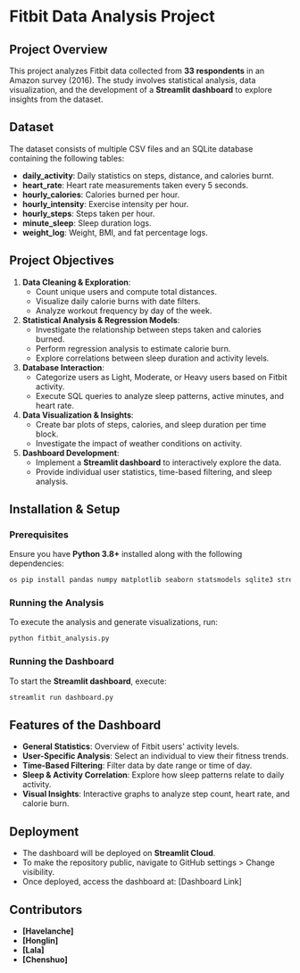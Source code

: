 # Fitbit Data Analysis Project

## Project Overview
This project analyzes Fitbit data collected from **33 respondents** in an Amazon survey (2016). The study involves statistical analysis, data visualization, and the development of a **Streamlit dashboard** to explore insights from the dataset.

## Dataset
The dataset consists of multiple CSV files and an SQLite database containing the following tables:
- **daily_activity**: Daily statistics on steps, distance, and calories burnt.
- **heart_rate**: Heart rate measurements taken every 5 seconds.
- **hourly_calories**: Calories burned per hour.
- **hourly_intensity**: Exercise intensity per hour.
- **hourly_steps**: Steps taken per hour.
- **minute_sleep**: Sleep duration logs.
- **weight_log**: Weight, BMI, and fat percentage logs.

## Project Objectives
1. **Data Cleaning & Exploration**:
   - Count unique users and compute total distances.
   - Visualize daily calorie burns with date filters.
   - Analyze workout frequency by day of the week.
2. **Statistical Analysis & Regression Models**:
   - Investigate the relationship between steps taken and calories burned.
   - Perform regression analysis to estimate calorie burn.
   - Explore correlations between sleep duration and activity levels.
3. **Database Interaction**:
   - Categorize users as Light, Moderate, or Heavy users based on Fitbit activity.
   - Execute SQL queries to analyze sleep patterns, active minutes, and heart rate.
4. **Data Visualization & Insights**:
   - Create bar plots of steps, calories, and sleep duration per time block.
   - Investigate the impact of weather conditions on activity.
5. **Dashboard Development**:
   - Implement a **Streamlit dashboard** to interactively explore the data.
   - Provide individual user statistics, time-based filtering, and sleep analysis.

## Installation & Setup
### Prerequisites
Ensure you have **Python 3.8+** installed along with the following dependencies:
```bash
os pip install pandas numpy matplotlib seaborn statsmodels sqlite3 streamlit
```
### Running the Analysis
To execute the analysis and generate visualizations, run:
```bash
python fitbit_analysis.py
```
### Running the Dashboard
To start the **Streamlit dashboard**, execute:
```bash
streamlit run dashboard.py
```

## Features of the Dashboard
- **General Statistics**: Overview of Fitbit users' activity levels.
- **User-Specific Analysis**: Select an individual to view their fitness trends.
- **Time-Based Filtering**: Filter data by date range or time of day.
- **Sleep & Activity Correlation**: Explore how sleep patterns relate to daily activity.
- **Visual Insights**: Interactive graphs to analyze step count, heart rate, and calorie burn.


## Deployment
- The dashboard will be deployed on **Streamlit Cloud**.
- To make the repository public, navigate to GitHub settings > Change visibility.
- Once deployed, access the dashboard at: [Dashboard Link]


## Contributors

- **[Havelanche]**
- **[Honglin]**
- **[Lala]**
- **[Chenshuo]**

